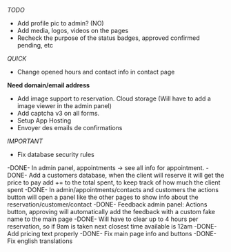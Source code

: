 *TODO*

- Add profile pic to admin? (NO)
- Add media, logos, videos on the pages
- Recheck the purpose of the status badges, approved confirmed pending, etc

*QUICK*
- Change opened hours and contact info in contact page

**Need domain/email address**
- Add image support to reservation. Cloud storage (Will have to add a image viewer in the admin panel)
- Add captcha v3 on all forms.
- Setup App Hosting
- Envoyer des emails de confirmations

*IMPORTANT*
- Fix database security rules

-DONE- In admin panel, appointments -> see all info for appointment.
-DONE- Add a customers database, when the client will reserve it will get the price to pay add += to the total spent, to keep track of how much the client spent
-DONE- In admin/appointments/contacts and customers the actions button will open a panel like the other pages to show info about the reservation/customer/contact
-DONE- Feedback admin panel: Actions button, approving will automatically add the feedback with a custom fake name to the main page
-DONE- Will have to clear up to 4 hours per reservation, so if 9am is taken next closest time available is 12am
-DONE- Add pricing text properly
-DONE- Fix main page info and buttons
-DONE- Fix english translations